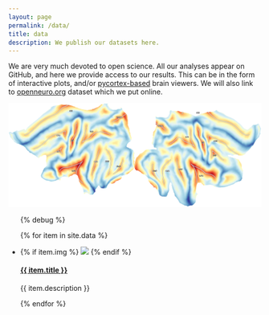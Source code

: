 ```yaml
---
layout: page
permalink: /data/
title: data
description: We publish our datasets here.
---
```



We are very much devoted to open science. All our analyses appear on GitHub, and here we provide access to our results. This can be in the form of interactive plots, and/or [pycortex-based](https://github.com/gallantlab/pycortex) brain viewers. 
We will also link to [openneuro.org](https://openneuro.org) dataset which we put online.

<img class="col three" src="/img/science/999999/999999_sulcaldepth.png">


<ul class="post-list">

{% debug %}

<!-- {{ page | jsonify}} -->

{% for item in site.data %}
    <li>
    {% if item.img %}
            <img class="col two right" src="{{ item.img }}">
    {% endif %}     
        <h4><a class="person-title" href="{{ item.url | prepend: site.baseurl }}">{{ item.title }}</a></h4>
            <p>{{ item.description }}</p>
      </li>
{% endfor %}
</ul>